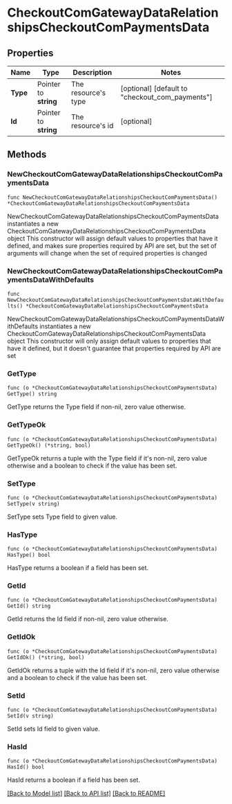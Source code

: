 # CheckoutComGatewayDataRelationshipsCheckoutComPaymentsData

## Properties

Name | Type | Description | Notes
------------ | ------------- | ------------- | -------------
**Type** | Pointer to **string** | The resource&#39;s type | [optional] [default to "checkout_com_payments"]
**Id** | Pointer to **string** | The resource&#39;s id | [optional] 

## Methods

### NewCheckoutComGatewayDataRelationshipsCheckoutComPaymentsData

`func NewCheckoutComGatewayDataRelationshipsCheckoutComPaymentsData() *CheckoutComGatewayDataRelationshipsCheckoutComPaymentsData`

NewCheckoutComGatewayDataRelationshipsCheckoutComPaymentsData instantiates a new CheckoutComGatewayDataRelationshipsCheckoutComPaymentsData object
This constructor will assign default values to properties that have it defined,
and makes sure properties required by API are set, but the set of arguments
will change when the set of required properties is changed

### NewCheckoutComGatewayDataRelationshipsCheckoutComPaymentsDataWithDefaults

`func NewCheckoutComGatewayDataRelationshipsCheckoutComPaymentsDataWithDefaults() *CheckoutComGatewayDataRelationshipsCheckoutComPaymentsData`

NewCheckoutComGatewayDataRelationshipsCheckoutComPaymentsDataWithDefaults instantiates a new CheckoutComGatewayDataRelationshipsCheckoutComPaymentsData object
This constructor will only assign default values to properties that have it defined,
but it doesn't guarantee that properties required by API are set

### GetType

`func (o *CheckoutComGatewayDataRelationshipsCheckoutComPaymentsData) GetType() string`

GetType returns the Type field if non-nil, zero value otherwise.

### GetTypeOk

`func (o *CheckoutComGatewayDataRelationshipsCheckoutComPaymentsData) GetTypeOk() (*string, bool)`

GetTypeOk returns a tuple with the Type field if it's non-nil, zero value otherwise
and a boolean to check if the value has been set.

### SetType

`func (o *CheckoutComGatewayDataRelationshipsCheckoutComPaymentsData) SetType(v string)`

SetType sets Type field to given value.

### HasType

`func (o *CheckoutComGatewayDataRelationshipsCheckoutComPaymentsData) HasType() bool`

HasType returns a boolean if a field has been set.

### GetId

`func (o *CheckoutComGatewayDataRelationshipsCheckoutComPaymentsData) GetId() string`

GetId returns the Id field if non-nil, zero value otherwise.

### GetIdOk

`func (o *CheckoutComGatewayDataRelationshipsCheckoutComPaymentsData) GetIdOk() (*string, bool)`

GetIdOk returns a tuple with the Id field if it's non-nil, zero value otherwise
and a boolean to check if the value has been set.

### SetId

`func (o *CheckoutComGatewayDataRelationshipsCheckoutComPaymentsData) SetId(v string)`

SetId sets Id field to given value.

### HasId

`func (o *CheckoutComGatewayDataRelationshipsCheckoutComPaymentsData) HasId() bool`

HasId returns a boolean if a field has been set.


[[Back to Model list]](../README.md#documentation-for-models) [[Back to API list]](../README.md#documentation-for-api-endpoints) [[Back to README]](../README.md)


